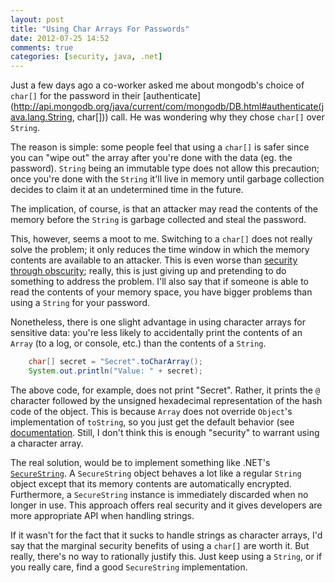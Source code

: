```yaml
---
layout: post
title: "Using Char Arrays For Passwords"
date: 2012-07-25 14:52
comments: true
categories: [security, java, .net]
---
```


Just a few days ago a co-worker asked me about mongodb's choice of `char[]` for the password in their [authenticate](http://api.mongodb.org/java/current/com/mongodb/DB.html#authenticate(java.lang.String, char[]\)) call. He was wondering why they chose `char[]` over `String`.

The reason is simple: some people feel that using a `char[]` is safer since you can "wipe out" the array after you're done with the data (eg. the password). `String` being an immutable type does not allow this precaution; once you're done with the `String` it'll live in memory until garbage collection decides to claim it at an undetermined time in the future.

The implication, of course, is that an attacker may read the contents of the memory before the `String` is garbage collected and steal the password.

This, however, seems a moot to me. Switching to a `char[]` does not really solve the problem; it only reduces the time window in which the memory contents are available to an attacker. This is even worse than [security through obscurity](http://en.wikipedia.org/wiki/Security_through_obscurity); really, this is just giving up and pretending to do something to address the problem. I'll also say that if someone is able to read the contents of your memory space, you have bigger problems than using a `String` for your password.

Nonetheless, there is one slight advantage in using character arrays for sensitive data: you're less likely to accidentally print the contents of an `Array` (to a log, or console, etc.) than the contents of a `String`. 

```java
	char[] secret = "Secret".toCharArray();
	System.out.println("Value: " + secret);
```

The above code, for example, does not print "Secret". Rather, it prints the `@` character followed by the unsigned hexadecimal representation of the hash code of the object. This is because `Array` does not override `Object`'s implementation of `toString`, so you just get the default behavior (see [documentation](http://docs.oracle.com/javase/1.4.2/docs/api/java/lang/Object.html#toString(\))). Still, I don't think this is enough "security" to warrant using a character array.

The real solution, would be to implement something like .NET's [`SecureString`](http://msdn.microsoft.com/en-us/library/system.security.securestring.aspx). A `SecureString` object behaves a lot like a regular `String` object except that its memory contents are automatically encrypted. Furthermore, a `SecureString` instance is immediately discarded when no longer in use. This approach offers real security and it gives developers are more appropriate API when handling strings.

If it wasn't for the fact that it sucks to handle strings as character arrays, I'd say that the marginal security benefits of using a `char[]` are worth it. But really, there's no way to rationally justify this. Just keep using a `String`, or if you really care, find a good `SecureString` implementation.